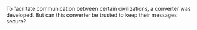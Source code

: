 To facilitate communication between certain civilizations, a converter was developed. But can this converter be trusted to keep their messages secure?
